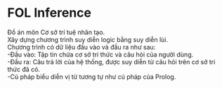# FOL Inference<br/>
Đồ án môn Cơ sở trí tuệ nhân tạo.<br/>
Xây dựng chương trình suy diễn logic bằng suy diễn lùi.<br/>
Chương trình có dữ liệu đầu vào và đầu ra như sau:<br/>
 -Đầu vào: Tập tin chứa cơ sở trí thức và câu hỏi của người dùng.<br/>
 -Đầu ra: Câu trả lời của hệ thống, được suy diễn từ câu hỏi trên cơ sở tri thức đã có.<br/>
 -Cú pháp biểu diễn vị từ tương tự như cú pháp của Prolog.
